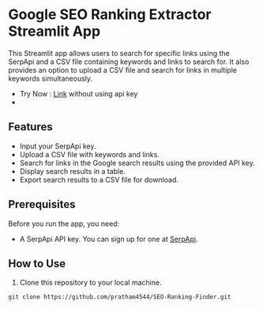 # Google SEO Ranking Extractor Streamlit App

This Streamlit app allows users to search for specific links using the SerpApi and a CSV file containing keywords and links to search for. It also provides an option to upload a CSV file and search for links in multiple keywords simultaneously. 

- Try Now : [Link](https://gogle-seo-rank-checker.streamlit.app/) without using api key
- 

## Features

- Input your SerpApi key.
- Upload a CSV file with keywords and links.
- Search for links in the Google search results using the provided API key.
- Display search results in a table.
- Export search results to a CSV file for download.

## Prerequisites

Before you run the app, you need:

- A SerpApi API key. You can sign up for one at [SerpApi](https://serpapi.com/).

## How to Use

1. Clone this repository to your local machine.

```bash
git clone https://github.com/pratham4544/SEO-Ranking-Finder.git
